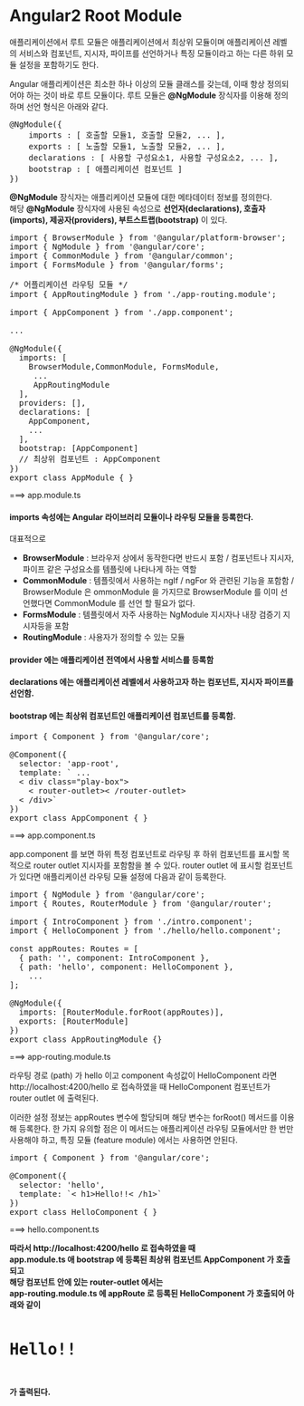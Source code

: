 Angular2 Root Module
====
애플리케이션에서 루트 모듈은 애플리케이션에서 최상위 모듈이며 애플리케이션 레벨의 서비스와 컴포넌트, 지시자, 파이프를 선언하거나 특징 모듈이라고 하는 다른 하위 모듈 설정을 포함하기도 한다.

Angular 애플리케이션은 최소한 하나 이상의 모듈 클래스를 갖는데, 이때 항상 정의되어야 하는 것이 바로 루트 모듈이다. 루트 모듈은 **@NgModule** 장식자를 이용해 정의하며 선언 형식은 아래와 같다.

<pre>
@NgModule({
	imports : [ 호출할 모듈1, 호출할 모듈2, ... ],
	exports : [ 노출할 모듈1, 노출할 모듈2, ... ],
	declarations : [ 사용할 구성요소1, 사용할 구성요소2, ... ],
	bootstrap : [ 애플리케이션 컴포넌트 ]
})
</pre>

**@NgModule** 장식자는 애플리케이션 모듈에 대한 메타데이터 정보를 정의한다.<br>
해당 **@NgModule** 장식자에 사용된 속성으로 **선언자(declarations), 호출자(imports), 제공자(providers), 부트스트랩(bootstrap)** 이 있다.

<pre>
import { BrowserModule } from '@angular/platform-browser';
import { NgModule } from '@angular/core';
import { CommonModule } from '@angular/common';
import { FormsModule } from '@angular/forms';

/* 어플리케이션 라우팅 모듈 */
import { AppRoutingModule } from './app-routing.module';

import { AppComponent } from './app.component';

...

@NgModule({
  imports: [
    BrowserModule,CommonModule, FormsModule,    
	 ...
	 AppRoutingModule
  ],
  providers: [],
  declarations: [
    AppComponent,
    ...
  ],
  bootstrap: [AppComponent]
  // 최상위 컴포넌트 : AppComponent
})
export class AppModule { }
</pre>

===> app.module.ts

#### imports 속성에는 Angular 라이브러리 모듈이나 라우팅 모듈을 등록한다.

대표적으로<br>

- **BrowserModule** : 브라우저 상에서 동작한다면 반드시 포함 / 컴포넌트나 지시자, 파이프 같은 구성요소를 템플릿에 나타나게 하는 역할
- **CommonModule** : 템플릿에서 사용하는 ngIf / ngFor 와 관련된 기능을 포함함 / BrowserModule 은 ommonModule 을 가지므로 BrowserModule 를 이미 선언했다면 CommonModule 를 선언 할 필요가 없다.
- **FormsModule** : 템플릿에서 자주 사용하는 NgModule 지시자나 내장 검증기 지시자등을 포함
- **RoutingModule** : 사용자가 정의할 수 있는 모듈

#### provider 에는 애플리케이션 전역에서 사용할 서비스를 등록함

#### declarations 에는 애플리케이션 레벨에서 사용하고자 하는 컴포넌트, 지시자 파이프를 선언함.

#### bootstrap 에는 최상위 컴포넌트인 애플리케이션 컴포넌트를 등록함.

<pre>
import { Component } from '@angular/core';

@Component({
  selector: 'app-root',
  template: ` ...
  < div class="play-box">
    < router-outlet>< /router-outlet>
  < /div>`
})
export class AppComponent { }
</pre>

===> app.component.ts

app.component 를 보면 하위 특정 컴포넌트로 라우팅 후 하위 컴포넌트를 표시할 목적으로 router outlet 지시자를 포함함을 볼 수 있다. router outlet 에 표시할 컴포넌트가 있다면 애플리케이션 라우팅 모듈 설정에 다음과 같이 등록한다.

<pre>
import { NgModule } from '@angular/core';
import { Routes, RouterModule } from '@angular/router';

import { IntroComponent } from './intro.component';
import { HelloComponent } from './hello/hello.component';

const appRoutes: Routes = [
  { path: '', component: IntroComponent },
  { path: 'hello', component: HelloComponent },
	...
];

@NgModule({
  imports: [RouterModule.forRoot(appRoutes)],
  exports: [RouterModule]
})
export class AppRoutingModule {}
</pre>

===> app-routing.module.ts

라우팅 경로 (path) 가 hello 이고 component 속성값이 HelloComponent 라면 http://localhost:4200/hello 로 접속하였을 때 HelloComponent 컴포넌트가 router outlet 에 출력된다.

이러한 설정 정보는 appRoutes 변수에 할당되며 해당 변수는 forRoot() 메서드를 이용해 등록한다.
한 가지 유의할 점은 이 메서드는 애플리케이션 라우팅 모듈에서만 한 번만 사용해야 하고, 특징 모듈 (feature module) 에서는 사용하면 안된다.

<pre>
import { Component } from '@angular/core';

@Component({
  selector: 'hello',
  template: `< h1>Hello!!< /h1>`
})
export class HelloComponent { }
</pre>

===> hello.component.ts


**따라서 http://localhost:4200/hello 로 접속하였을 때<br> app.module.ts 애 bootstrap 에 등록된 최상위 컴포넌트 AppComponent 가 호출되고<br>해당 컴포넌트 안에 있는 router-outlet 에서는 <br>app-routing.module.ts 에 appRoute 로 등록된 HelloComponent 가 호출되어 아래와 같이**

<pre>
<h1>Hello!!</h1>
</pre>

**가 출력된다.**

